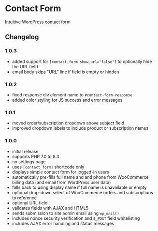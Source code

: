 # Contact Form

Intuitive WordPress contact form

## Changelog

### 1.0.3
- added support for `[contact_form show_url="false"]` to optionally hide the URL field
- email body skips "URL" line if field is empty or hidden

### 1.0.2
- fixed response div element name to `#contact-form-response`
- added color styling for JS success and error messages

### 1.0.1
- moved order/subscription dropdown above subject field
- improved dropdown labels to include product or subscription names

### 1.0.0
- initial release
- supports PHP 7.0 to 8.3
- no settings page
- uses `[contact_form]` shortcode only
- displays simple contact form for logged-in users
- automatically pre-fills full name and and phone from WooCommerce billing data (and email from WordPress user data)
- falls back to using display name if full name is unavailable or empty
- optional drop-down select of WooCommerce orders and subscriptions to reference
- optional URL field
- validates fields with AJAX and HTML5
- sends submission to site admin email using `wp_mail()`
- includes nonce security verification and `$_POST` field whitelisting
- includes AJAX error handling and status messages
